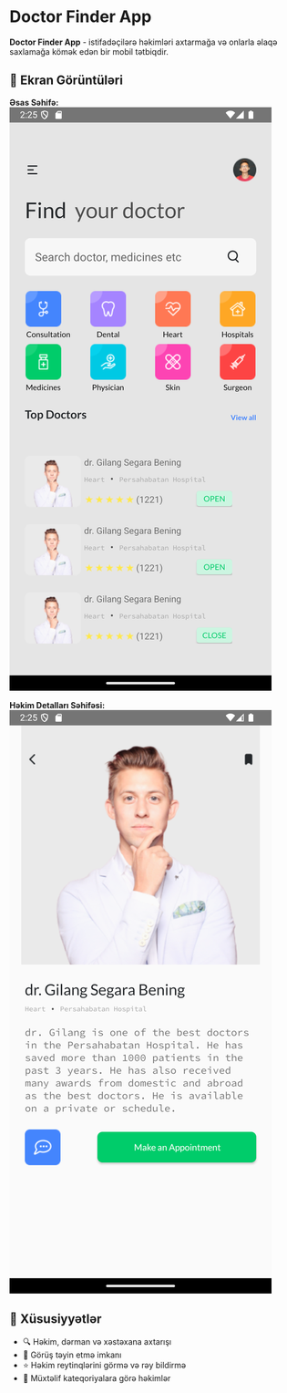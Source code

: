 # Doctor Finder App

**Doctor Finder App** - istifadəçilərə həkimləri axtarmağa və onlarla əlaqə saxlamağa kömək edən bir mobil tətbiqdir.

## 📱 Ekran Görüntüləri

**Əsas Səhifə:**
![app_pages_image/main_page](./screens/main-page.png)

**Həkim Detalları Səhifəsi:**
![details_page.png](./screens/detail-page.png)

## 🚀 Xüsusiyyətlər
- 🔍 Həkim, dərman və xəstəxana axtarışı
- 📅 Görüş təyin etmə imkanı
- ⭐ Həkim reytinqlərini görmə və rəy bildirmə
- 🏥 Müxtəlif kateqoriyalara görə həkimlər
